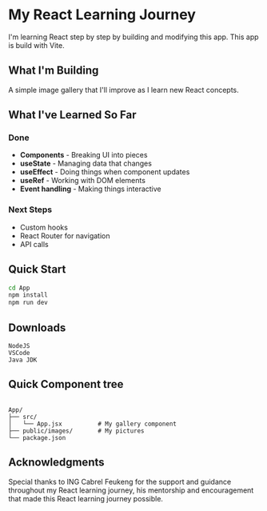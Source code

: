 # My React Learning Journey

I'm learning React step by step by building and modifying this app.
This app is build with Vite.

## What I'm Building

A simple image gallery that I'll improve as I learn new React concepts.

## What I've Learned So Far

### Done
- **Components** - Breaking UI into pieces
- **useState** - Managing data that changes
- **useEffect** - Doing things when component updates
- **useRef** - Working with DOM elements
- **Event handling** - Making things interactive

### Next Steps
- Custom hooks
- React Router for navigation
- API calls

## Quick Start

```bash
cd App
npm install
npm run dev
```
## Downloads
``` 
NodeJS
VSCode
Java JDK
```
## Quick Component tree
```

App/
├── src/
│   └── App.jsx          # My gallery component
├── public/images/       # My pictures
└── package.json
```

## Acknowledgments

Special thanks to ING Cabrel Feukeng for the support and guidance throughout
 my React learning journey, his mentorship and encouragement that made this React
learning journey possible.
